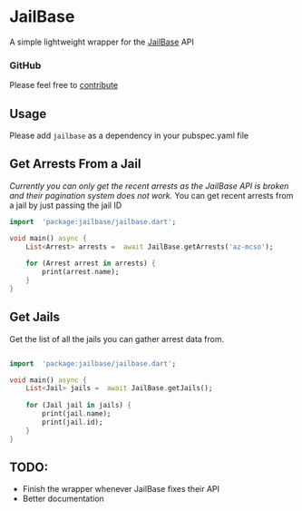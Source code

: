 
# JailBase

A simple lightweight wrapper for the [JailBase](https://www.jailbase.com/api) API

### GitHub
Please feel free to [contribute](https://github.com/gquarles/jailbase)

## Usage
Please add `jailbase` as a dependency in your pubspec.yaml file


## Get Arrests From a Jail
*Currently you can only get the recent arrests as the JailBase API is broken and their pagination system does not work.*
You can get recent arrests from a jail by just passing the jail ID


```dart
import  'package:jailbase/jailbase.dart';

void main() async {
    List<Arrest> arrests =  await JailBase.getArrests('az-mcso');
	
	for (Arrest arrest in arrests) {
		print(arrest.name);
	}
}
```

## Get Jails
Get the list of all the jails you can gather arrest data from.

```dart

import  'package:jailbase/jailbase.dart';

void main() async {
    List<Jail> jails =  await JailBase.getJails();
	
	for (Jail jail in jails) {
		print(jail.name);
		print(jail.id);
	}
}
```

## TODO:
* Finish the wrapper whenever JailBase fixes their API
* Better documentation